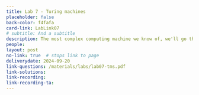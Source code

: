 ```yaml
---
title: Lab 7 - Turing machines
placeholder: false
back-color: f4fafa
card-link: LabLink07
# subtitle: And a subtitle
description: The most complex computing machine we know of, we'll go through examples of Turing machines and how they can be used to recognize languages.
people:
layout: post
no-link: true  # stops link to page 
deliverydate: 2024-09-20
link-questions: /materials/labs/lab07-tms.pdf
link-solutions: 
link-recording:
link-recording-ta:
---
```










